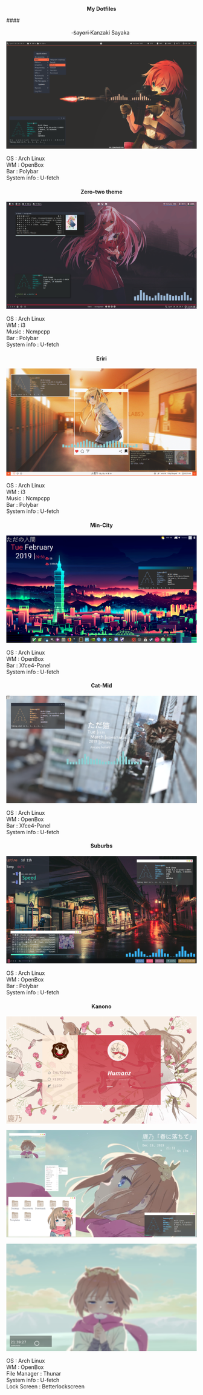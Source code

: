 <p align="center">
  <b> My Dotfiles  
  </b> </p>
#### <p align="center">  ̶S̶a̶y̶o̶r̶i̶ Kanzaki Sayaka </p>    

![screenshot](https://raw.githubusercontent.com/JustHumanz/dotfiles/master/Kanzaki%20Sayaka/scrot.png)

OS  : Arch Linux  
WM  : OpenBox  
Bar : Polybar  
System info : U-fetch  
#### <p align="center"> Zero-two theme </p>  

![zero two](https://raw.githubusercontent.com/JustHumanz/dotfiles/master/Zero-two/i3/Screenshot.png)  

OS  : Arch Linux  
WM  : i3  
Music : Ncmpcpp  
Bar : Polybar  
System info : U-fetch  
#### <p align="center"> Eriri </p>

![eriri](https://raw.githubusercontent.com/JustHumanz/dotfiles/master/Eriri/ss.png)  

OS  : Arch Linux  
WM  : i3   
Music : Ncmpcpp  
Bar : Polybar  
System info : U-fetch  
#### <p align="center"> Min-City </p>  

![min-city](https://raw.githubusercontent.com/JustHumanz/dotfiles/master/Min-city/back.png)  

OS  : Arch Linux  
WM  : OpenBox  
Bar : Xfce4-Panel  
System info : U-fetch  
#### <p align="center"> Cat-Mid </p>  

![Cat-Mid](https://raw.githubusercontent.com/JustHumanz/dotfiles/master/Cat-mid/scrot.png)  

OS  : Arch Linux  
WM  : OpenBox  
Bar : Xfce4-Panel  
System info : U-fetch  
#### <p align="center"> Suburbs </p>  

![Suburbs](https://raw.githubusercontent.com/JustHumanz/dotfiles/master/Suburbs/wall.png)  

OS  : Arch Linux  
WM  : OpenBox  
Bar : Polybar  
System info : U-fetch  

#### <p align='center'> Kanono </p>

![Kanono-Login-Manager](https://raw.githubusercontent.com/JustHumanz/dotfiles/master/Kanono/Img/sc1.png)

![Kanono-Desktop](https://raw.githubusercontent.com/JustHumanz/dotfiles/master/Kanono/Img/sc2.png)

![Kanono-lockscreen](https://raw.githubusercontent.com/JustHumanz/dotfiles/master/Kanono/Img/sc3.png)

OS  : Arch Linux  
WM  : OpenBox  
File Manager : Thunar  
System info : U-fetch  
Lock Screen : Betterlockscreen
